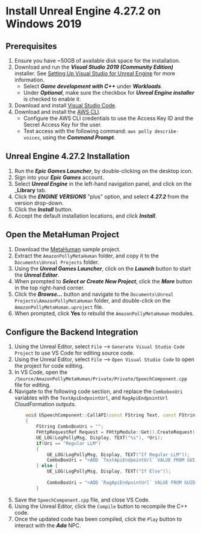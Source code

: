 # Install Unreal Engine 4.27.2 on Windows 2019

## Prerequisites

1. Ensure you have ~50GB of available disk space for the installation.
2. Download and run the ___Visual Studio 2019 (Community Edition)___ installer. See [Setting Up Visual Studio for Unreal Engine](https://docs.unrealengine.com/4.26/en-US/ProductionPipelines/DevelopmentSetup/VisualStudioSetup/) for more information.
    - Select ___Game development with C++___ under ___Workloads___.
    - Under ___Optional___, make sure the checkbox for ___Unreal Engine installer___ is checked to enable it.
3. Download and install [Visual Studio Code](https://code.visualstudio.com/download).
4. Download and install the [AWS CLI](https://docs.aws.amazon.com/cli/latest/userguide/getting-started-install.html).
    - Configure the AWS CLI credentials to use the Access Key ID and the Secret Access Key for the user.
    - Test access with the following command: ```aws polly describe-voices```, using the ___Command Prompt___.

## Unreal Engine 4.27.2 Installation

1. Run the ___Epic Games Launcher___, by double-clicking on the desktop icon.
2. Sign into your ___Epic Games___ account. 
3. Select ___Unreal Engine___ in the left-hand navigation panel, and click on the ___Library__ tab. 
4. Click the ___ENGINE VERSIONS___ "plus" option, and select ___4.27.2___ from the version drop-down.
5. Click the ___Install___ button.
6. Accept the default installation locations, and click ___Install___.

## Open the MetaHuman Project 

1. Download the [MetaHuman](https://artifacts.kits.eventoutfitters.aws.dev/industries/games/AmazonPollyMetaHuman.zip) sample project.
2. Extract the `AmazonPollyMetaHuman` folder, and copy it to the `Documents\Unreal Projects` folder.
3. Using the ___Unreal Games Launcher___, click on the ___Launch___ button to start the ___Unreal Editor___.
4. When prompted to ___Select or Create New Project___, click the ___More___ button in the top right-hand corner.
5. Click the ___Browse...___ button and navigate to the `Documents\Unreal Projects\AmazonPollyMetaHuman` folder, and double-click on the `AmazonPollyMetaHuman.uproject` file.
6. When prompted, click __Yes__ to rebuild the `AmazonPollyMetaHuman` modules.

## Configure the Backend Integration

1. Using the Unreal Editor, select `File` --> `Generate Visual Studio Code Project` to use VS Code for editing source code.
2. Using the Unreal Editor, select `File` --> `Open Visual Studio Code` to open the project for code editing.
3. In VS Code, open the `/Source/AmazonPollyMetaHuman/Private/Private/SpeechComponent.cpp` file for editing.
4. Navigate to the following code section, and replace the `ComboboxUri` variables with the `TextApiEndpointUrl`, and `RagApiEndpointUrl` CloudFormation outputs.
    ```cpp
        void USpeechComponent::CallAPI(const FString Text, const FString Uri)
        {
            FString ComboBoxUri = "";
            FHttpRequestRef Request = FHttpModule::Get().CreateRequest();
            UE_LOG(LogPollyMsg, Display, TEXT("%s"), *Uri);
            if(Uri == "Regular LLM")
            {
                UE_LOG(LogPollyMsg, Display, TEXT("If Regular LLM"));
                ComboBoxUri = "<ADD `TextApiEndpointUrl` VALUE FROM GUIDANCE DEPLOYMENT>";
            } else {
                UE_LOG(LogPollyMsg, Display, TEXT("If Else"));
                
                ComboBoxUri = "<ADD `RagApiEndpointUrl` VALUE FROM GUIDANCE DEPLOYMENT>";
            }
    ```
5. Save the `SpeechComponent.cpp` file, and close VS Code.
6. Using the Unreal Editor, click the `Compile` button to recompile the C++ code.
7. Once the updated code has been compiled, click the `Play` button to interact with the ___Ada___ NPC.